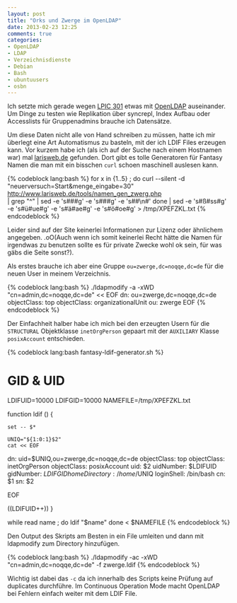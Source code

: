 ```yaml
---
layout: post
title: "Orks und Zwerge im OpenLDAP"
date: 2013-02-23 12:25
comments: true
categories:
- OpenLDAP
- LDAP
- Verzeichnisdienste
- Debian
- Bash
- ubuntuusers
- osbn
---
```


Ich setzte mich gerade wegen [LPIC 301](http://www.lpi.org/linux-certifications/programs/lpic-3/exam-301)
etwas mit [OpenLDAP](http://www.openldap.org/) auseinander. Um Dinge
zu testen wie Replikation über syncrepl, Index Aufbau oder Accesslists für
Gruppenadmins brauche ich Datensätze.

Um diese Daten nicht alle von Hand schreiben zu müssen, hatte ich mir überlegt
eine Art Automatismus zu basteln, mit der ich LDIF Files erzeugen kann.
Vor kurzem habe ich (als ich auf der Suche nach einem Hostnamen war) mal
[larisweb.de](http://www.larisweb.de/) gefunden. Dort gibt es tolle Generatoren
für Fantasy Namen die man mit ein bisschen `curl` schoen maschinell auslesen
kann.

{% codeblock lang:bash %}
for x in {1..5} ; do
  curl --silent -d "neuerversuch=Start&menge_eingabe=30" http://www.larisweb.de/tools/namen_gen_zwerg.php \
  | grep "^<tr>" | sed -e 's#<tr><td>##g' -e 's#</td></tr>##g' -e 's#</td><td>#\n#'
done | sed -e 's#&szlig;#ss#g' -e 's#&uuml;#ue#g' -e 's#&auml;#ae#g' -e 's#&ouml;#oe#g' > /tmp/XPEFZKL.txt
{% endcodeblock %}

Leider sind auf der Site keinerlei Informationen zur Lizenz oder ähnlichem
angegeben. .oO(Auch wenn ich somit keinerlei Recht hätte die Namen für irgendwas zu benutzen sollte es
für private Zwecke wohl ok sein, für was gäbs die Seite sonst?).

Als erstes brauche ich aber eine Gruppe `ou=zwerge,dc=noqqe,dc=de` für die neuen User in meinem
Verzeichnis.

{% codeblock lang:bash %}
./ldapmodify -a -xWD "cn=admin,dc=noqqe,dc=de" << EOF
dn: ou=zwerge,dc=noqqe,dc=de
objectClass: top
objectClass: organizationalUnit
ou: zwerge
EOF
{% endcodeblock %}

Der Einfachheit halber habe ich mich bei den erzeugten Usern für die
`STRUCTURAL` Objektklasse `inetOrgPerson` gepaart mit der `AUXILIARY` Klasse
`posixAccount` entschieden.

{% codeblock lang:bash fantasy-ldif-generator.sh %}
# GID & UID
LDIFUID=10000
LDIFGID=10000
NAMEFILE=/tmp/XPEFZKL.txt

function ldif () {

    set -- $*

    UNIQ="${1:0:1}$2"
    cat << EOF
dn: uid=$UNIQ,ou=zwerge,dc=noqqe,dc=de
objectClass: top
objectClass: inetOrgPerson
objectClass: posixAccount
uid: $2
uidNumber: $LDIFUID
gidNumber: $LDIFGID
homeDirectory: /home/$UNIQ
loginShell: /bin/bash
cn: $1
sn: $2

EOF

((LDIFUID++))
}

while read name ; do
   ldif "$name"
done < $NAMEFILE
{% endcodeblock %}

Den Output des Skripts am Besten in ein File umleiten und dann mit ldapmodify
zum Directory hinzufügen.

{% codeblock lang:bash %}
./ldapmodify -ac -xWD "cn=admin,dc=noqqe,dc=de" -f zwerge.ldif
{% endcodeblock %}

Wichtig ist dabei das `-c` da ich innerhalb des Scripts keine Prüfung auf
duplicates durchführe. Im Continuous Operation Mode macht OpenLDAP bei Fehlern einfach weiter mit dem LDIF File.
